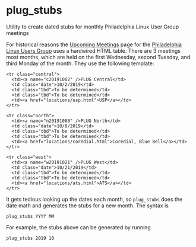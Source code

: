 # plug_stubs
Utility to create dated stubs for monthly Philadelphia Linux User Group meetings

For historical reasons the [Upcoming Meetings](http://www.phillylinux.org/meetings.html) page for the [Philadelphia Linux Users Group](http://www.phillylinux.org/) uses a hardwired HTML table. There are 3 meetings most months, which are held on the first Wednesday, second Tuesday, and third Monday of the month. They use the following template:

```
<tr class="central">
  <td><a name="c20191002" />PLUG Central</td>
  <td class="date">10/2/2019</td>
  <td class="tbd">To be determined</td>
  <td class="tbd">To be determined</td>
  <td><a href="locations/usp.html">USP</a></td>
</tr>

<tr class="north">
  <td><a name="n20191008" />PLUG North</td>
  <td class="date">10/8/2019</td>
  <td class="tbd">To be determined</td>
  <td class="tbd">To be determined</td>
  <td><a href="locations/coredial.html">Coredial, Blue Bell</a></td>
</tr>

<tr class="west">
  <td><a name="w20191021" />PLUG West</td>
  <td class="date">10/21/2019</td>
  <td class="tbd">To be determined</td>
  <td class="tbd">To be determined</td>
  <td><a href="locations/ats.html">ATS</a></td>
</tr>
```

It gets tedious looking up the dates each month, so `plug_stubs` does the date math and generates the stubs for a new month. The syntax is

```
plug_stubs YYYY MM
```

For example, the stubs above can be generated by running

```
plug_stubs 2019 10
```
